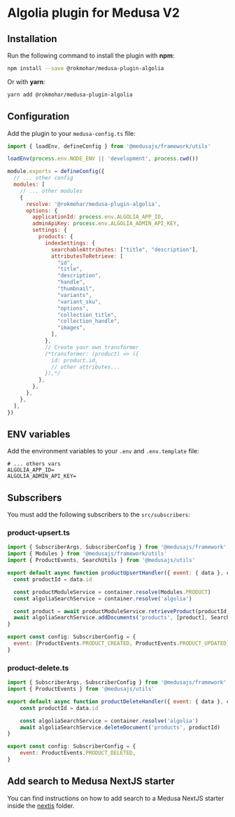 # Algolia plugin for Medusa V2

## Installation

Run the following command to install the plugin with **npm**:

```bash
npm install --save @rokmohar/medusa-plugin-algolia
```

Or with **yarn**:

```bash
yarn add @rokmohar/medusa-plugin-algolia
```

## Configuration

Add the plugin to your `medusa-config.ts` file:

```js
import { loadEnv, defineConfig } from '@medusajs/framework/utils'

loadEnv(process.env.NODE_ENV || 'development', process.cwd())

module.exports = defineConfig({
  // ... other config
  modules: [
    // ... other modules
    {
      resolve: '@rokmohar/medusa-plugin-algolia',
      options: {
        applicationId: process.env.ALGOLIA_APP_ID,
        adminApiKey: process.env.ALGOLIA_ADMIN_API_KEY,
        settings: {
          products: {
            indexSettings: {
              searchableAttributes: ["title", "description"],
              attributesToRetrieve: [
                "id",
                "title",
                "description",
                "handle",
                "thumbnail",
                "variants",
                "variant_sku",
                "options",
                "collection_title",
                "collection_handle",
                "images",
              ],
            },
            // Create your own transformer
            /*transformer: (product) => ({
              id: product.id,
              // other attributes...
            }),*/
          },
        },
      },
    },
  ],
})
```

## ENV variables

Add the environment variables to your `.env` and `.env.template` file:

```env
# ... others vars
ALGOLIA_APP_ID=
ALGOLIA_ADMIN_API_KEY=
```

## Subscribers

You must add the following subscribers to the `src/subscribers`:

### product-upsert.ts

```js
import { SubscriberArgs, SubscriberConfig } from '@medusajs/framework'
import { Modules } from '@medusajs/framework/utils'
import { ProductEvents, SearchUtils } from '@medusajs/utils'

export default async function productUpsertHandler({ event: { data }, container }: SubscriberArgs<{ id: string }>) {
  const productId = data.id

  const productModuleService = container.resolve(Modules.PRODUCT)
  const algoliaSearchService = container.resolve('algolia')

  const product = await productModuleService.retrieveProduct(productId)
  await algoliaSearchService.addDocuments('products', [product], SearchUtils.indexTypes.PRODUCTS)
}

export const config: SubscriberConfig = {
  event: [ProductEvents.PRODUCT_CREATED, ProductEvents.PRODUCT_UPDATED],
}
```

### product-delete.ts

```js
import { SubscriberArgs, SubscriberConfig } from '@medusajs/framework'
import { ProductEvents } from '@medusajs/utils'

export default async function productDeleteHandler({ event: { data }, container }: SubscriberArgs<{ id: string }>) {
    const productId = data.id

    const algoliaSearchService = container.resolve('algolia')
    await algoliaSearchService.deleteDocument('products', productId)
}

export const config: SubscriberConfig = {
    event: ProductEvents.PRODUCT_DELETED,
}
```

## Add search to Medusa NextJS starter

You can find instructions on how to add search to a Medusa NextJS starter inside the [nextjs](nextjs) folder.
